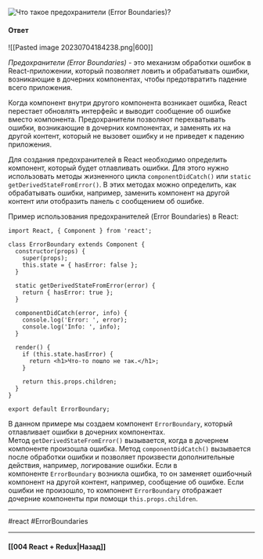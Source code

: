 ![Что такое предохранители (Error Boundaries)?](https://youtu.be/HBSAjY-xh3k?t=36)

#### Ответ

![[Pasted image 20230704184238.png|600]]

*Предохранители (Error Boundaries)* - это механизм обработки ошибок в React-приложении, который позволяет ловить и обрабатывать ошибки, возникающие в дочерних компонентах, чтобы предотвратить падение всего приложения.

Когда компонент внутри другого компонента возникает ошибка, React перестает обновлять интерфейс и выводит сообщение об ошибке вместо компонента. Предохранители позволяют перехватывать ошибки, возникающие в дочерних компонентах, и заменять их на другой контент, который не вызовет ошибку и не приведет к падению приложения.

Для создания предохранителей в React необходимо определить компонент, который будет отлавливать ошибки. Для этого нужно использовать методы жизненного цикла `componentDidCatch()` или `static getDerivedStateFromError()`. В этих методах можно определить, как обрабатывать ошибки, например, заменить компонент на другой контент или отобразить панель с сообщением об ошибке.

Пример использования предохранителей (Error Boundaries) в React:

```
import React, { Component } from 'react';

class ErrorBoundary extends Component {
  constructor(props) {
    super(props);
    this.state = { hasError: false };
  }

  static getDerivedStateFromError(error) {
    return { hasError: true };
  }

  componentDidCatch(error, info) {
    console.log('Error: ', error);
    console.log('Info: ', info);
  }

  render() {
    if (this.state.hasError) {
      return <h1>Что-то пошло не так.</h1>;
    }

    return this.props.children;
  }
}

export default ErrorBoundary;
```

В данном примере мы создаем компонент `ErrorBoundary`, который отлавливает ошибки в дочерних компонентах. Метод `getDerivedStateFromError()` вызывается, когда в дочернем компоненте произошла ошибка. Метод `componentDidCatch()` вызывается после обработки ошибки и позволяет произвести дополнительные действия, например, логирование ошибки. Если в компоненте `ErrorBoundary` возникла ошибка, то он заменяет ошибочный компонент на другой контент, например, сообщение об ошибке. Если ошибки не произошло, то компонент `ErrorBoundary` отображает дочерние компоненты при помощи `this.props.children`.

____
#react #ErrorBoundaries

____

#### [[004 React + Redux|Назад]]